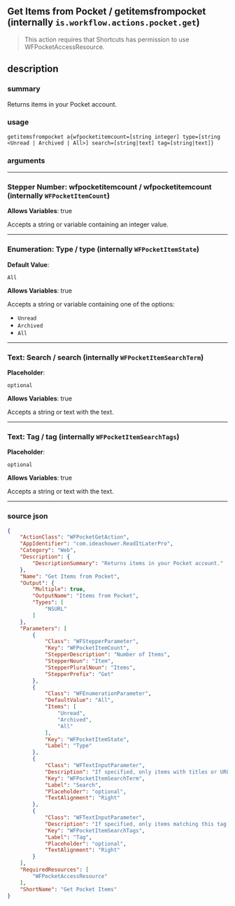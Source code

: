
## Get Items from Pocket / getitemsfrompocket (internally `is.workflow.actions.pocket.get`)

> This action requires that Shortcuts has permission to use WFPocketAccessResource.


## description

### summary

Returns items in your Pocket account.


### usage
```
getitemsfrompocket a{wfpocketitemcount=[string integer] type=[string <Unread | Archived | All>] search=[string|text] tag=[string|text]}
```

### arguments

---

### Stepper Number: wfpocketitemcount / wfpocketitemcount (internally `WFPocketItemCount`)
**Allows Variables**: true



Accepts a string 
or variable
containing an integer value.

---

### Enumeration: Type / type (internally `WFPocketItemState`)
**Default Value**:
```
All
```
**Allows Variables**: true



Accepts a string 
or variable
containing one of the options:

- `Unread`
- `Archived`
- `All`

---

### Text: Search / search (internally `WFPocketItemSearchTerm`)
**Placeholder**:
```
optional
```
**Allows Variables**: true



Accepts a string 
or text
with the text.

---

### Text: Tag / tag (internally `WFPocketItemSearchTags`)
**Placeholder**:
```
optional
```
**Allows Variables**: true



Accepts a string 
or text
with the text.

---

### source json

```json
{
	"ActionClass": "WFPocketGetAction",
	"AppIdentifier": "com.ideashower.ReadItLaterPro",
	"Category": "Web",
	"Description": {
		"DescriptionSummary": "Returns items in your Pocket account."
	},
	"Name": "Get Items from Pocket",
	"Output": {
		"Multiple": true,
		"OutputName": "Items from Pocket",
		"Types": [
			"NSURL"
		]
	},
	"Parameters": [
		{
			"Class": "WFStepperParameter",
			"Key": "WFPocketItemCount",
			"StepperDescription": "Number of Items",
			"StepperNoun": "Item",
			"StepperPluralNoun": "Items",
			"StepperPrefix": "Get"
		},
		{
			"Class": "WFEnumerationParameter",
			"DefaultValue": "All",
			"Items": [
				"Unread",
				"Archived",
				"All"
			],
			"Key": "WFPocketItemState",
			"Label": "Type"
		},
		{
			"Class": "WFTextInputParameter",
			"Description": "If specified, only items with titles or URLs matching this search will be returned.",
			"Key": "WFPocketItemSearchTerm",
			"Label": "Search",
			"Placeholder": "optional",
			"TextAlignment": "Right"
		},
		{
			"Class": "WFTextInputParameter",
			"Description": "If specified, only items matching this tag will be returned.",
			"Key": "WFPocketItemSearchTags",
			"Label": "Tag",
			"Placeholder": "optional",
			"TextAlignment": "Right"
		}
	],
	"RequiredResources": [
		"WFPocketAccessResource"
	],
	"ShortName": "Get Pocket Items"
}
```

